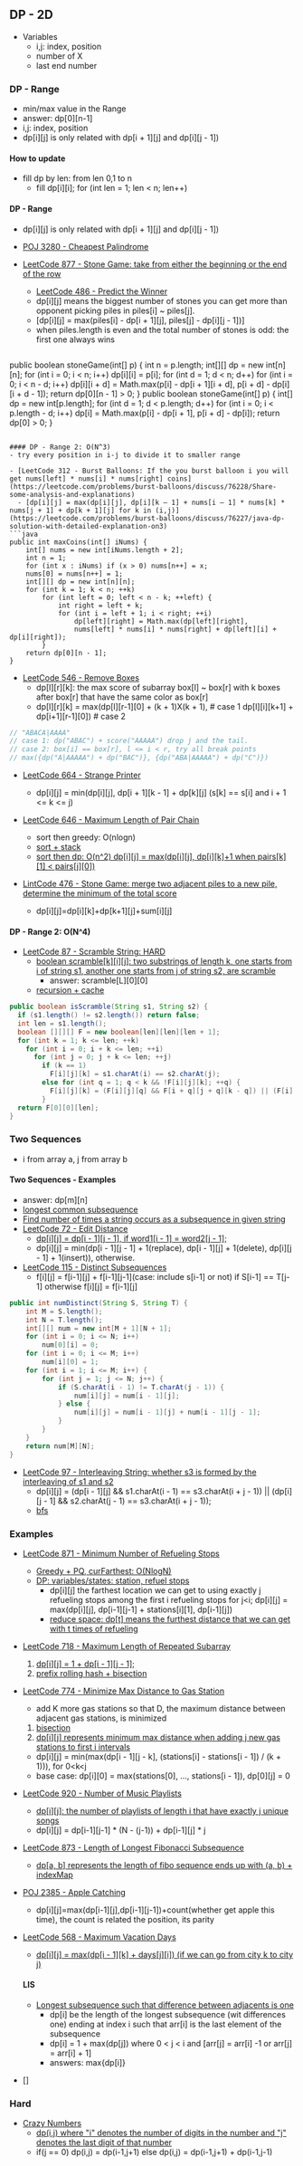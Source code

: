 ## DP - 2D
- Variables
  - i,j: index, position
  - number of X
  - last end number


### DP - Range
- min/max value in the Range
- answer: dp[0][n-1]
- i,j: index, position
- dp[i][j] is only related with dp[i + 1][j] and dp[i][j - 1])

#### How to update
- fill dp by len: from len 0,1 to n
  - fill dp[i][i]; for (int len = 1; len < n; len++)
<!-- 转移方程通过区间更新
从大到小的更新
逆向 ==> 类似分治法
-->

#### DP - Range
- dp[i][j] is only related with dp[i + 1][j] and dp[i][j - 1])
- [POJ 3280 - Cheapest Palindrome](http://www.hankcs.com/program/cpp/poj-3280-cheapest-palindrome.html)

- [LeetCode 877 - Stone Game: take from either the beginning or the end of the row](https://leetcode.com/articles/stone-game/)
  - [LeetCode 486 - Predict the Winner](https://leetcode.com/problems/predict-the-winner/discuss/96828/java-9-lines-dp-solution-easy-to-understand-with-improvement-to-on-space-complexity)
  - dp[i][j] means the biggest number of stones you can get more than opponent picking piles in piles[i] ~ piles[j].
  - [dp[i][j] = max(piles[i] - dp[i + 1][j], piles[j] - dp[i][j - 1])]
  - when piles.length is even and the total number of stones is odd: the first one always wins
  ```java
public boolean stoneGame(int[] p) {
    int n = p.length;
    int[][] dp  = new int[n][n];
    for (int i = 0; i < n; i++) dp[i][i] = p[i];
    for (int d = 1; d < n; d++)
        for (int i = 0; i < n - d; i++)
            dp[i][i + d] = Math.max(p[i] - dp[i + 1][i + d], p[i + d] - dp[i][i + d - 1]);
    return dp[0][n - 1] > 0;
}
public boolean stoneGame(int[] p) {
    int[] dp = new int[p.length];
    for (int d = 1; d < p.length; d++)
        for (int i = 0; i < p.length - d; i++)
            dp[i] = Math.max(p[i] - dp[i + 1], p[i + d] - dp[i]);
    return dp[0] > 0;
}
```

#### DP - Range 2: O(N^3)
- try every position in i-j to divide it to smaller range

- [LeetCode 312 - Burst Balloons: If the you burst balloon i you will get nums[left] * nums[i] * nums[right] coins](https://leetcode.com/problems/burst-balloons/discuss/76228/Share-some-analysis-and-explanations)
  - [dp[i][j] = max(dp[i][j], dp[i][k – 1] + nums[i – 1] * nums[k] * nums[j + 1] + dp[k + 1][j] for k in (i,j)](https://leetcode.com/problems/burst-balloons/discuss/76227/java-dp-solution-with-detailed-explanation-on3)
```java
public int maxCoins(int[] iNums) {
    int[] nums = new int[iNums.length + 2];
    int n = 1;
    for (int x : iNums) if (x > 0) nums[n++] = x;
    nums[0] = nums[n++] = 1;
    int[][] dp = new int[n][n];
    for (int k = 1; k < n; ++k)
        for (int left = 0; left < n - k; ++left) {
            int right = left + k;
            for (int i = left + 1; i < right; ++i)
                dp[left][right] = Math.max(dp[left][right], 
                nums[left] * nums[i] * nums[right] + dp[left][i] + dp[i][right]);
        }
    return dp[0][n - 1];
}
```

- [LeetCode 546 - Remove Boxes](https://zxi.mytechroad.com/blog/dynamic-programming/leetcode-546-remove-boxes/)
  - dp[l][r][k]: the max score of subarray box[l] ~ box[r] with k boxes after box[r] that have the same color as box[r]
  - dp[l][r][k] = max(dp[l][r-1][0] + (k + 1)X(k + 1),  # case 1 dp[l][i][k+1] + dp[i+1][r-1][0])  # case 2
```java
// "ABACA|AAAA" 
// case 1: dp("ABAC") + score("AAAAA") drop j and the tail.
// case 2: box[i] == box[r], l <= i < r, try all break points
// max({dp("A|AAAAA") + dp("BAC")}, {dp("ABA|AAAAA") + dp("C")})

```

- [LeetCode 664 - Strange Printer](http://www.cnblogs.com/grandyang/p/8319913.html)
  - dp[i][j] = min(dp[i][j], dp[i + 1][k - 1] + dp[k][j] (s[k] == s[i] and i + 1 <= k <= j)

- [LeetCode 646 - Maximum Length of Pair Chain](https://leetcode.com/articles/maximum-length-of-pair-chain/)
  - sort then greedy: O(nlogn)
  - [sort + stack](http://www.cnblogs.com/grandyang/p/7381633.html)
  - [sort then dp: O(n^2) dp[i][j] = max(dp[i][j], dp[i][k]+1 when pairs[k][1] < pairs[j][0])](https://leetcode.com/articles/maximum-length-of-pair-chain/)

- [LintCode 476 - Stone Game: merge two adjacent piles to a new pile, determine the minimum of the total score](https://zhengyang2015.gitbooks.io/lintcode/stone_game_476.html)
  - dp[i][j]=dp[i][k]+dp[k+1][j]+sum[i][j]

#### DP - Range 2: O(N^4)
- [LeetCode 87 - Scramble String: HARD](https://leetcode.com/problems/scramble-string/discuss/29396/Simple-iterative-DP-Java-solution-with-explanation)
  - [boolean scramble[k][i][j]: two substrings of length k, one starts from i of string s1, another one starts from j of string s2, are scramble](https://leetcode.com/problems/scramble-string/discuss/29396/Simple-iterative-DP-Java-solution-with-explanation)
    - answer: scramble[L][0][0]
  - [recursion + cache](https://leetcode.com/problems/scramble-string/discuss/29392/Share-my-4ms-c%2B%2B-recursive-solution)
```java
public boolean isScramble(String s1, String s2) {
  if (s1.length() != s2.length()) return false;
  int len = s1.length();
  boolean [][][] F = new boolean[len][len][len + 1];
  for (int k = 1; k <= len; ++k)
    for (int i = 0; i + k <= len; ++i)
      for (int j = 0; j + k <= len; ++j)
        if (k == 1)
          F[i][j][k] = s1.charAt(i) == s2.charAt(j);
        else for (int q = 1; q < k && !F[i][j][k]; ++q) {
          F[i][j][k] = (F[i][j][q] && F[i + q][j + q][k - q]) || (F[i][j + k - q][q] && F[i + q][j][k - q]);
        }
  return F[0][0][len];
}
```
### Two Sequences
- i from array a, j from array b

#### Two Sequences - Examples
- answer: dp[m][n]
- [longest common subsequence](https://codeforces.com/blog/entry/43256)
- [Find number of times a string occurs as a subsequence in given string](https://www.geeksforgeeks.org/find-number-times-string-occurs-given-string/)
- [LeetCode 72 - Edit Distance](https://leetcode.com/problems/edit-distance/discuss/25846/20ms-detailed-explained-c-solutions-on-space)
  - [dp[i][j] = dp[i - 1][j - 1], if word1[i - 1] = word2[j - 1];](https://www.dreamxu.com/books/dsa/dp/edit-distance.html)
  - dp[i][j] = min(dp[i - 1][j - 1] + 1(replace), dp[i - 1][j] + 1(delete), dp[i][j - 1] + 1(insert)), otherwise.
- [LeetCode 115 - Distinct Subsequences](https://leetcode.com/problems/distinct-subsequences/discuss/37327/easy-to-understand-dp-in-java)
  - f[i][j] = f[i-1][j] + f[i-1][j-1](case: include s[i-1] or not) if S[i-1] == T[j-1] otherwise f[i][j] = f[i-1][j]
```java
public int numDistinct(String S, String T) {
    int M = S.length();
    int N = T.length();
    int[][] num = new int[M + 1][N + 1];
    for (int i = 0; i <= N; i++)
        num[0][i] = 0;
    for (int i = 0; i <= M; i++)
        num[i][0] = 1;
    for (int i = 1; i <= M; i++) {
        for (int j = 1; j <= N; j++) {
            if (S.charAt(i - 1) != T.charAt(j - 1)) {
                num[i][j] = num[i - 1][j];
            } else {
                num[i][j] = num[i - 1][j] + num[i - 1][j - 1];
            }
        }
    }
    return num[M][N];
}
```
- [LeetCode 97 - Interleaving String: whether s3 is formed by the interleaving of s1 and s2](https://leetcode.com/articles/interleaving-strings/)
  - dp[i][j] = (dp[i - 1][j] && s1.charAt(i - 1) == s3.charAt(i + j - 1)) || (dp[i][j - 1] && s2.charAt(j - 1) == s3.charAt(i + j - 1));
  - [bfs](https://leetcode.com/problems/interleaving-string/discuss/31948/8ms-C%2B%2B-solution-using-BFS-with-explanation)



### Examples
- [LeetCode 871 - Minimum Number of Refueling Stops](https://leetcode.com/problems/minimum-number-of-refueling-stops/discuss/149867/Simple-Java-using-pq-with-explanation)
  - [Greedy + PQ, curFarthest: O(NlogN)](https://leetcode.com/problems/minimum-number-of-refueling-stops/discuss/149867/Simple-Java-using-pq-with-explanation)
  - [DP: variables/states: station, refuel stops](https://leetcode.com/problems/minimum-number-of-refueling-stops/discuss/151850/C%2B%2B-DP-solution-Space-complexity-from-O(n2)-to-O(n).)
    - dp[i][j] the farthest location we can get to using exactly j refueling stops among the first i refueling stops for j<i; dp[i][j] = max(dp[i][j], dp[i-1][j-1] + stations[i][1], dp[i-1][j])
    - [reduce space: dp[t] means the furthest distance that we can get with t times of refueling](https://leetcode.com/problems/minimum-number-of-refueling-stops/discuss/149839/DP-O(N2)-and-Priority-Queue-O(NlogN))

- [LeetCode 718 - Maximum Length of Repeated Subarray](https://leetcode.com/articles/maximum-length-of-repeated-subarray/)
  1. [dp[i][j] = 1 + dp[i - 1][j - 1];](https://leetcode.com/problems/maximum-length-of-repeated-subarray/discuss/109039/Concise-Java-DP%3A-Same-idea-of-Longest-Common-Substring)
  1. [prefix rolling hash + bisection](https://leetcode.com/problems/maximum-length-of-repeated-subarray/discuss/156891/Binary-Search-%2B-Rabin-Karp-%2B-Hash-Table-O(N-log-N)-Beats-100)

- [LeetCode 774 - Minimize Max Distance to Gas Station](https://www.jiuzhang.com/solution/minimize-max-distance-to-gas-station/)
  - add K more gas stations so that D, the maximum distance between adjacent gas stations, is minimized
  1. [bisection]((https://www.jiuzhang.com/solution/minimize-max-distance-to-gas-station/))
  1. [dp[i][j] represents minimum max distance when adding j new gas stations to first i intervals](http://hehejun.blogspot.com/2018/02/leetcodeminimize-max-distance-to-gas.html)
    - dp[i][j] = min(max(dp[i - 1][j - k], (stations[i] - stations[i - 1]) / (k + 1))), for 0<k<j
    - base case: dp[i][0] = max(stations[0], ..., stations[i - 1]), dp[0][j] = 0

- [LeetCode 920 - Number of Music Playlists](https://leetcode.com/articles/number-of-music-playlists/)
  - [dp[i][j]: the number of playlists of length i that have exactly j unique songs](https://leetcode.com/problems/number-of-music-playlists/discuss/180338/DP-solution-that-is-Easy-to-understand)
  - dp[i][j] = dp[i-1][j-1] * (N - (j-1)) + dp[i-1][j] * j


- [LeetCode 873 - Length of Longest Fibonacci Subsequence](https://leetcode.com/problems/length-of-longest-fibonacci-subsequence/discuss/152343/C%2B%2BJavaPython-Check-Pair)
  - [dp[a, b] represents the length of fibo sequence ends up with (a, b) + indexMap](https://leetcode.com/problems/length-of-longest-fibonacci-subsequence/discuss/152343/C%2B%2BJavaPython-Check-Pair)

- [POJ 2385 - Apple Catching](http://blog.csdn.net/catglory/article/details/50512221)
  - dp[i][j]=max(dp[i-1][j],dp[i-1][j-1])+count(whether get apple this time), the count is related the position, its parity

- [LeetCode 568 - Maximum Vacation Days](https://www.jianshu.com/p/a76ada51ac9e)
  - [dp[i][j] = max(dp[i - 1][k] + days[j][i]) (if we can go from city k to city j)](https://www.jianshu.com/p/a76ada51ac9e)


  #### LIS
  - [Longest subsequence such that difference between adjacents is one](http://www.geeksforgeeks.org/longest-subsequence-such-that-difference-between-adjacents-is-one/)
    - dp[i] be the length of the longest subsequence (wit differences one) ending at index i such that arr[i]  is the last element of the subsequence
    - dp[i] = 1 + max(dp[j]) where 0 < j < i and [arr[j] = arr[i] -1  or arr[j] = arr[i] + 1]
    - answers: max{dp[i]}
- []
### Hard
- [Crazy Numbers](http://techieme.in/crazynumbers-dynamic-programming/)
  - [dp(i,j) where "i" denotes the number of digits in the number and "j" denotes the last digit of that number](https://www.hackerearth.com/practice/algorithms/dynamic-programming/2-dimensional/practice-problems/algorithm/crazy-numbers-1/editorial/)
  - if(j == 0) dp(i,j) = dp(i-1,j+1) else dp(i,j) = dp(i-1,j+1) + dp(i-1,j-1)


